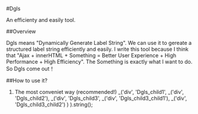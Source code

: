 #Dgls

An efficienty and easily tool.

##Overview

Dgls means "Dynamically Generate Label String". We can use it to gereate a structured label string efficiently and easily.
I write this tool because I think that "Ajax + innerHTML + Something = Better User Experience + High Performance + High Efficiency".
The Something is exactly what I want to do. So Dgls come out！

##How to use it?

1. The most conveniet way (recommended!)
    _('div',
    'Dgls_child1',
    _('div',
    'Dgls_child2'),
    _('div',
    'Dgls_child3',
    _('div',
    'Dgls_child3_child1'),
    _('div',
    'Dgls_child3_child2')
    )
    ).string();
